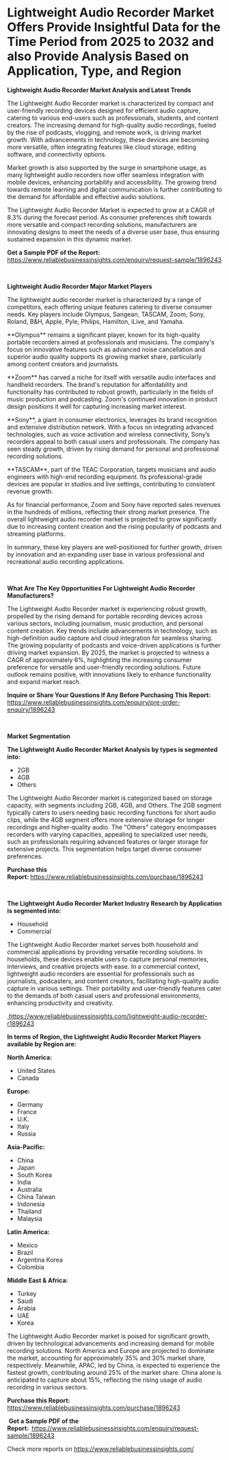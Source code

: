 <p><h1>Lightweight Audio Recorder Market Offers Provide Insightful Data for the Time Period from 2025 to 2032 and also Provide Analysis Based on Application, Type, and Region</h1></p><p><strong>Lightweight Audio Recorder Market Analysis and Latest Trends</strong></p>
<p><p>The Lightweight Audio Recorder market is characterized by compact and user-friendly recording devices designed for efficient audio capture, catering to various end-users such as professionals, students, and content creators. The increasing demand for high-quality audio recordings, fueled by the rise of podcasts, vlogging, and remote work, is driving market growth. With advancements in technology, these devices are becoming more versatile, often integrating features like cloud storage, editing software, and connectivity options.</p><p>Market growth is also supported by the surge in smartphone usage, as many lightweight audio recorders now offer seamless integration with mobile devices, enhancing portability and accessibility. The growing trend towards remote learning and digital communication is further contributing to the demand for affordable and effective audio solutions. </p><p>The Lightweight Audio Recorder Market is expected to grow at a CAGR of 8.3% during the forecast period. As consumer preferences shift towards more versatile and compact recording solutions, manufacturers are innovating designs to meet the needs of a diverse user base, thus ensuring sustained expansion in this dynamic market.</p></p>
<p><strong>Get a Sample PDF of the Report:&nbsp;</strong> <a href="https://www.reliablebusinessinsights.com/enquiry/request-sample/1896243?utm_campaign=1121&utm_medium=2&utm_source=Github&utm_content=ia&utm_term=13012025&utm_id=lightweight-audio-recorder">https://www.reliablebusinessinsights.com/enquiry/request-sample/1896243</a></p>
<p>&nbsp;</p>
<p><strong>Lightweight Audio Recorder Major Market Players</strong></p>
<p><p>The lightweight audio recorder market is characterized by a range of competitors, each offering unique features catering to diverse consumer needs. Key players include Olympus, Sangean, TASCAM, Zoom, Sony, Roland, B&H, Apple, Pyle, Philips, Hamilton, iLive, and Yamaha.</p><p>**Olympus** remains a significant player, known for its high-quality portable recorders aimed at professionals and musicians. The company's focus on innovative features such as advanced noise cancellation and superior audio quality supports its growing market share, particularly among content creators and journalists.</p><p>**Zoom** has carved a niche for itself with versatile audio interfaces and handheld recorders. The brand's reputation for affordability and functionality has contributed to robust growth, particularly in the fields of music production and podcasting. Zoom's continued innovation in product design positions it well for capturing increasing market interest.</p><p>**Sony**, a giant in consumer electronics, leverages its brand recognition and extensive distribution network. With a focus on integrating advanced technologies, such as voice activation and wireless connectivity, Sony’s recorders appeal to both casual users and professionals. The company has seen steady growth, driven by rising demand for personal and professional recording solutions.</p><p>**TASCAM**, part of the TEAC Corporation, targets musicians and audio engineers with high-end recording equipment. Its professional-grade devices are popular in studios and live settings, contributing to consistent revenue growth.</p><p>As for financial performance, Zoom and Sony have reported sales revenues in the hundreds of millions, reflecting their strong market presence. The overall lightweight audio recorder market is projected to grow significantly due to increasing content creation and the rising popularity of podcasts and streaming platforms.</p><p>In summary, these key players are well-positioned for further growth, driven by innovation and an expanding user base in various professional and recreational audio recording applications.</p></p>
<p>&nbsp;</p>
<p><strong>What Are The Key Opportunities For Lightweight Audio Recorder Manufacturers?</strong></p>
<p><p>The Lightweight Audio Recorder market is experiencing robust growth, propelled by the rising demand for portable recording devices across various sectors, including journalism, music production, and personal content creation. Key trends include advancements in technology, such as high-definition audio capture and cloud integration for seamless sharing. The growing popularity of podcasts and voice-driven applications is further driving market expansion. By 2025, the market is projected to witness a CAGR of approximately 6%, highlighting the increasing consumer preference for versatile and user-friendly recording solutions. Future outlook remains positive, with innovations likely to enhance functionality and expand market reach.</p></p>
<p><strong>Inquire or Share Your Questions If Any Before Purchasing This Report:</strong> <a href="https://www.reliablebusinessinsights.com/enquiry/pre-order-enquiry/1896243?utm_campaign=1121&utm_medium=2&utm_source=Github&utm_content=ia&utm_term=13012025&utm_id=lightweight-audio-recorder">https://www.reliablebusinessinsights.com/enquiry/pre-order-enquiry/1896243</a></p>
<p>&nbsp;</p>
<p><strong>Market Segmentation</strong></p>
<p><strong>The Lightweight Audio Recorder Market Analysis by types is segmented into:</strong></p>
<p><ul><li>2GB</li><li>4GB</li><li>Others</li></ul></p>
<p><p>The Lightweight Audio Recorder market is categorized based on storage capacity, with segments including 2GB, 4GB, and Others. The 2GB segment typically caters to users needing basic recording functions for short audio clips, while the 4GB segment offers more extensive storage for longer recordings and higher-quality audio. The "Others" category encompasses recorders with varying capacities, appealing to specialized user needs, such as professionals requiring advanced features or larger storage for extensive projects. This segmentation helps target diverse consumer preferences.</p></p>
<p><strong>Purchase this Report:&nbsp;</strong><a href="https://www.reliablebusinessinsights.com/purchase/1896243?utm_campaign=1121&utm_medium=2&utm_source=Github&utm_content=ia&utm_term=13012025&utm_id=lightweight-audio-recorder">https://www.reliablebusinessinsights.com/purchase/1896243</a></p>
<p>&nbsp;</p>
<p><strong>The Lightweight Audio Recorder Market Industry Research by Application is segmented into:</strong></p>
<p><ul><li>Household</li><li>Commercial</li></ul></p>
<p><p>The Lightweight Audio Recorder market serves both household and commercial applications by providing versatile recording solutions. In households, these devices enable users to capture personal memories, interviews, and creative projects with ease. In a commercial context, lightweight audio recorders are essential for professionals such as journalists, podcasters, and content creators, facilitating high-quality audio capture in various settings. Their portability and user-friendly features cater to the demands of both casual users and professional environments, enhancing productivity and creativity.</p></p>
<p><a href="https://www.reliablebusinessinsights.com/lightweight-audio-recorder-r1896243?utm_campaign=1121&utm_medium=2&utm_source=Github&utm_content=ia&utm_term=13012025&utm_id=lightweight-audio-recorder">&nbsp;https://www.reliablebusinessinsights.com/lightweight-audio-recorder-r1896243</a></p>
<p><strong>In terms of Region, the Lightweight Audio Recorder Market Players available by Region are:</strong></p>
<p>
    <p> <strong> North America: </strong>
        <ul>
            <li>United States</li>
            <li>Canada</li>
        </ul>
        </p> 
    <p> <strong> Europe: </strong>
        <ul>
            <li>Germany</li>
            <li>France</li>
            <li>U.K.</li>
            <li>Italy</li>
            <li>Russia</li>
        </ul>
        </p> 
    <p> <strong> Asia-Pacific: </strong>
        <ul>
            <li>China</li>
            <li>Japan</li>
            <li>South Korea</li>
            <li>India</li>
            <li>Australia</li>
            <li>China Taiwan</li>
            <li>Indonesia</li>
            <li>Thailand</li>
            <li>Malaysia</li>
        </ul>
        </p> 
    <p> <strong> Latin America: </strong>
        <ul>
            <li>Mexico</li>
            <li>Brazil</li>
            <li>Argentina Korea</li>
            <li>Colombia</li>
        </ul>
        </p> 
    <p> <strong> Middle East & Africa: </strong>
        <ul>
            <li>Turkey</li>
            <li>Saudi</li>
            <li>Arabia</li>
            <li>UAE</li>
            <li>Korea</li>
        </ul>
    </p>
    </p>
<p><p>The Lightweight Audio Recorder market is poised for significant growth, driven by technological advancements and increasing demand for mobile recording solutions. North America and Europe are projected to dominate the market, accounting for approximately 35% and 30% market share, respectively. Meanwhile, APAC, led by China, is expected to experience the fastest growth, contributing around 25% of the market share. China alone is anticipated to capture about 15%, reflecting the rising usage of audio recording in various sectors.</p></p>
<p><strong>Purchase this Report: </strong><a href="https://www.reliablebusinessinsights.com/purchase/1896243?utm_campaign=1121&utm_medium=2&utm_source=Github&utm_content=ia&utm_term=13012025&utm_id=lightweight-audio-recorder">https://www.reliablebusinessinsights.com/purchase/1896243</a></p>
<p>&nbsp;<strong>Get a Sample PDF of the Report:&nbsp;&nbsp;</strong><a href="https://www.reliablebusinessinsights.com/enquiry/request-sample/1896243?utm_campaign=1121&utm_medium=2&utm_source=Github&utm_content=ia&utm_term=13012025&utm_id=lightweight-audio-recorder">https://www.reliablebusinessinsights.com/enquiry/request-sample/1896243</a></p>
<p><strong></strong></p>
<p>Check more reports on <a href="https://www.reliablebusinessinsights.com/?utm_campaign=1121&utm_medium=2&utm_source=Github&utm_content=ia&utm_term=13012025&utm_id=lightweight-audio-recorder">https://www.reliablebusinessinsights.com/</a></p>